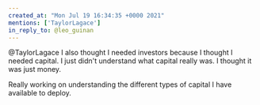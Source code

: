 ```yaml
---
created_at: "Mon Jul 19 16:34:35 +0000 2021"
mentions: ['TaylorLagace']
in_reply_to: @leo_guinan
---
```


@TaylorLagace I also thought I needed investors because I thought I needed capital. I just didn't understand what capital really was. I thought it was just money. 

Really working on understanding the different types of capital I have available to deploy.